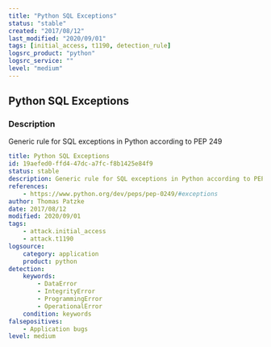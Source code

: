 ```yaml
---
title: "Python SQL Exceptions"
status: "stable"
created: "2017/08/12"
last_modified: "2020/09/01"
tags: [initial_access, t1190, detection_rule]
logsrc_product: "python"
logsrc_service: ""
level: "medium"
---
```


## Python SQL Exceptions

### Description

Generic rule for SQL exceptions in Python according to PEP 249

```yml
title: Python SQL Exceptions
id: 19aefed0-ffd4-47dc-a7fc-f8b1425e84f9
status: stable
description: Generic rule for SQL exceptions in Python according to PEP 249
references:
    - https://www.python.org/dev/peps/pep-0249/#exceptions
author: Thomas Patzke
date: 2017/08/12
modified: 2020/09/01
tags:
    - attack.initial_access
    - attack.t1190
logsource:
    category: application
    product: python
detection:
    keywords:
        - DataError
        - IntegrityError
        - ProgrammingError
        - OperationalError
    condition: keywords
falsepositives:
    - Application bugs
level: medium

```
